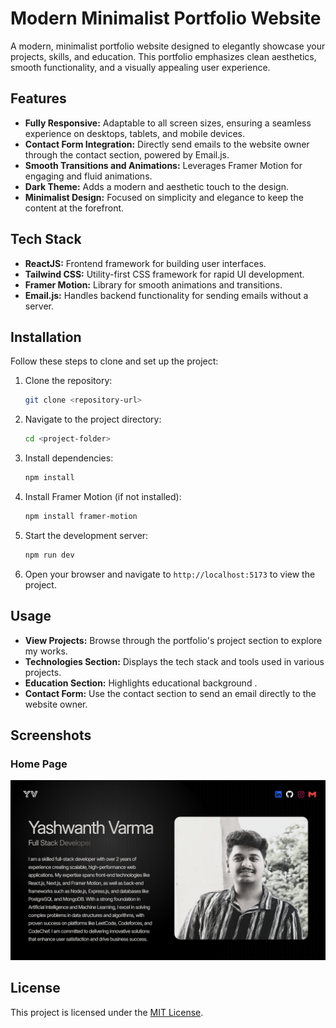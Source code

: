 # Modern Minimalist Portfolio Website

A modern, minimalist portfolio website designed to elegantly showcase your projects, skills, and education. This portfolio emphasizes clean aesthetics, smooth functionality, and a visually appealing user experience.

## Features

- **Fully Responsive:** Adaptable to all screen sizes, ensuring a seamless experience on desktops, tablets, and mobile devices.
- **Contact Form Integration:** Directly send emails to the website owner through the contact section, powered by Email.js.
- **Smooth Transitions and Animations:** Leverages Framer Motion for engaging and fluid animations.
- **Dark Theme:** Adds a modern and aesthetic touch to the design.
- **Minimalist Design:** Focused on simplicity and elegance to keep the content at the forefront.

## Tech Stack

- **ReactJS:** Frontend framework for building user interfaces.
- **Tailwind CSS:** Utility-first CSS framework for rapid UI development.
- **Framer Motion:** Library for smooth animations and transitions.
- **Email.js:** Handles backend functionality for sending emails without a server.

## Installation

Follow these steps to clone and set up the project:

1. Clone the repository:
   ```bash
   git clone <repository-url>
   ```

2. Navigate to the project directory:
   ```bash
   cd <project-folder>
   ```

3. Install dependencies:
   ```bash
   npm install
   ```

4. Install Framer Motion (if not installed):
   ```bash
   npm install framer-motion
   ```

5. Start the development server:
   ```bash
   npm run dev
   ```

6. Open your browser and navigate to `http://localhost:5173` to view the project.

## Usage

- **View Projects:** Browse through the portfolio's project section to explore my works.
- **Technologies Section:** Displays the tech stack and tools used in various projects.
- **Education Section:** Highlights educational background .
- **Contact Form:** Use the contact section to send an email directly to the website owner.

## Screenshots

### Home Page
![Home Page](./Preview.png)


## License

This project is licensed under the [MIT License](LICENSE).

